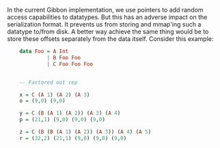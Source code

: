 In the current Gibbon implementation, we use pointers to add random access
capabilities to datatypes. But this has an adverse impact on the
serialization format. It prevents us from storing and mmap'ing
such a datatype to/from disk. A better way achieve the same thing would
be to store these offsets separately from the data itself.
Consider this example:

```Haskell
    data Foo = A Int
             | B Foo Foo
             | C Foo Foo Foo


    -- Factored out rep

    x = C (A 1) (A 2) (A 3)
    o = (9,0) (9,0)

    y = C (B (A 1) (A 2)) (A 3) (A 4)
    p = (21,1) (9,0) (9,0) (9,0)

    z = C (B (B (A 1) (A 2)) (A 3)) (A 4) (A 5)
    r = (32,2) (21,1) (9,0) (9,0) (9,0)
```
